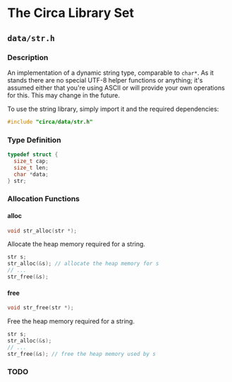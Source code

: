 # The Circa Library Set

## `data/str.h`

### Description

An implementation of a dynamic string type, comparable to `char*`. As it stands
there are no special UTF-8 helper functions or anything; it's assumed either
that you're using ASCII or will provide your own operations for this. This may
change in the future.

To use the string library, simply import it and the required dependencies:

```C
#include "circa/data/str.h"
```

### Type Definition

```C
typedef struct {
  size_t cap;
  size_t len;
  char *data;
} str;
```

### Allocation Functions

#### alloc

```C
void str_alloc(str *);
```

Allocate the heap memory required for a string.

```C
str s;
str_alloc(&s); // allocate the heap memory for s
// ...
str_free(&s);
```

#### free

```C
void str_free(str *);
```

Free the heap memory required for a string.

```C
str s;
str_alloc(&s);
// ...
str_free(&s); // free the heap memory used by s
```

### TODO
